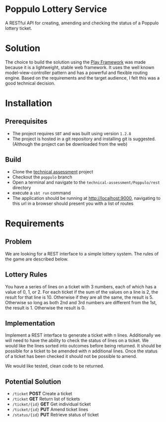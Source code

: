 # Poppulo Lottery Service

A RESTful API for creating, amending and checking the status of a Poppulo lottery ticket.

# Solution

The choice to build the solution using the [Play Framework](https://www.playframework.com/) was made because it is a lightweight, stable web framework.
It uses the well known model-view-controller pattern and has a powerful and flexible routing engine.
Based on the requirements and the target audience, I felt this was a good technical decision.

# Installation

## Prerequisites
* The project requires `SBT` and was built using version `1.2.8`
* The project is hosted in a git repository and installing git is suggested. (Although the project can be downloaded from the web)

## Build
* Clone the [technical assessment](https://github.com/john-lay/technical-assessment.git) project
* Checkout the `poppulo` branch
* Open a terminal and navigate to the `technical-assessment/Poppulo/rest` directory
* execute a `sbt run` command
* The application should be running at [http://localhost:9000](http://localhost:9000), navigating to this url in a browser should present you with a list of routes

# Requirements

## Problem

We are looking for a REST interface to a simple lottery system. The rules of the game are described below.

## Lottery Rules

You have a series of lines on a ticket with 3 numbers, each of which has a value of 0, 1, or 2.
For each ticket if the sum of the values on a line is 2, the result for that line is 10. Otherwise
if they are all the same, the result is 5. Otherwise so long as both 2nd and 3rd numbers are
different from the 1st, the result is 1. Otherwise the result is 0.

## Implementation

Implement a REST interface to generate a ticket with n lines. Additionally we will need to
have the ability to check the status of lines on a ticket. We would like the lines sorted into
outcomes before being returned. It should be possible for a ticket to be amended with n
additional lines. Once the status of a ticket has been checked it should not be possible to
amend.

We would like tested, clean code to be returned.

## Potential Solution
* `/ticket` **POST** Create a ticket
* `/ticket` **GET** Return list of tickets
* `/ticket/{id}` **GET** Get individual ticket
* `/ticket/{id}` **PUT** Amend ticket lines
* `/status/{id}` **PUT** Retrieve status of ticket


